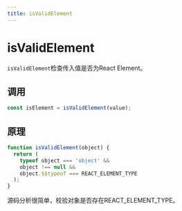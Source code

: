 ```yaml
---
title: isValidElement
---
```


# isValidElement

`isValidElement`检查传入值是否为React Element。

## 调用

```js
const isElement = isValidElement(value);
```

## 原理

```js
function isValidElement(object) {
  return (
  	typeof object === 'object' &&
    object !== null &&
    object.$$typeof === REACT_ELEMENT_TYPE
  );
}
```

源码分析很简单，校验对象是否存在REACT_ELEMENT_TYPE。
